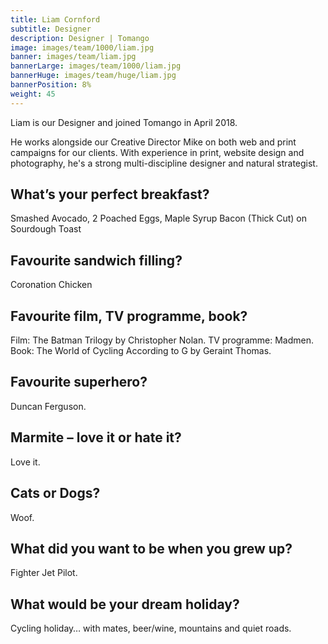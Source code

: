 ```yaml
---
title: Liam Cornford
subtitle: Designer
description: Designer | Tomango
image: images/team/1000/liam.jpg
banner: images/team/liam.jpg
bannerLarge: images/team/1000/liam.jpg
bannerHuge: images/team/huge/liam.jpg
bannerPosition: 8%
weight: 45
---
```


Liam is our Designer and joined Tomango in April 2018.

He works alongside our Creative Director Mike on both web and print campaigns for our clients. With experience in print, website design and photography, he's a strong multi-discipline designer and natural strategist.

## What’s your perfect breakfast?
Smashed Avocado, 2 Poached Eggs, Maple Syrup Bacon (Thick Cut) on Sourdough Toast

## Favourite sandwich filling?
Coronation Chicken

## Favourite film, TV programme, book?
Film: The Batman Trilogy by Christopher Nolan. TV programme: Madmen. Book: The World of Cycling According to G by Geraint Thomas.

## Favourite superhero?
Duncan Ferguson.

## Marmite – love it or hate it?
Love it.

## Cats or Dogs?
Woof.

## What did you want to be when you grew up?
Fighter Jet Pilot.

## What would be your dream holiday?
Cycling holiday… with mates, beer/wine, mountains and quiet roads.
